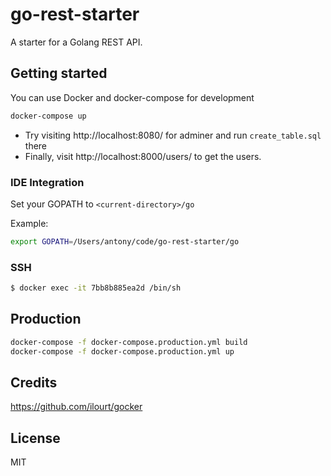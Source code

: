 # go-rest-starter

A starter for a Golang REST API.

## Getting started

You can use Docker and docker-compose for development

```sh
docker-compose up
```

- Try visiting http://localhost:8080/ for adminer and run `create_table.sql` there
- Finally, visit http://localhost:8000/users/ to get the users.

### IDE Integration

Set your GOPATH to `<current-directory>/go`

Example:

```sh
export GOPATH=/Users/antony/code/go-rest-starter/go
```

### SSH

```sh
$ docker exec -it 7bb8b885ea2d /bin/sh
```

## Production

```sh
docker-compose -f docker-compose.production.yml build
docker-compose -f docker-compose.production.yml up
```

## Credits

https://github.com/ilourt/gocker

## License

MIT
